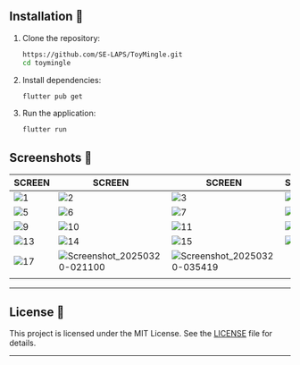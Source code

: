 ## Installation 🚀

1. Clone the repository:
   ```bash
   https://github.com/SE-LAPS/ToyMingle.git
   cd toymingle
   ```

2. Install dependencies:
   ```bash
   flutter pub get
   ```

3. Run the application:
   ```bash
   flutter run
   ```

## Screenshots 📸
| SCREEN | SCREEN | SCREEN | SCREEN |
|---------|------------|-------------|-------------|
|![1](https://github.com/user-attachments/assets/20ae05d2-e688-4ad1-bd07-021b68eb3f7a)| ![2](https://github.com/user-attachments/assets/50df6c70-d557-4a82-97e1-6b00c44f9b69)| ![3](https://github.com/user-attachments/assets/1c415235-a5d5-4e4b-a44d-ddd4c8d1aa28) | ![4](https://github.com/user-attachments/assets/b720484c-d945-4253-b83b-e37d5c044e3e)|
| ![5](https://github.com/user-attachments/assets/00ca581f-f9bd-485d-87b9-4f0951bb383d)| ![6](https://github.com/user-attachments/assets/e0512fa1-fcc1-4149-bdf2-1178fe483283) | ![7](https://github.com/user-attachments/assets/059b8b4a-9293-46e2-9df6-46c598c34af5) | ![8](https://github.com/user-attachments/assets/d99d41b9-9ee5-4529-b2ee-f58338a64ff4) |
| ![9](https://github.com/user-attachments/assets/ccfee23f-756f-4943-adc5-998e4686a89e) | ![10](https://github.com/user-attachments/assets/3c909e55-e8e9-4f33-9b72-02399ece0d2f) | ![11](https://github.com/user-attachments/assets/9dce6818-a444-431d-ba97-d8f056d70a6b) | ![12](https://github.com/user-attachments/assets/f159b759-9155-4705-8107-00e9ebae817d) |
| ![13](https://github.com/user-attachments/assets/ce38a577-120b-49e4-ba9c-bc6c87d709b3) | ![14](https://github.com/user-attachments/assets/0c336ddb-8977-425d-b6df-3ab3f11865c5) | ![15](https://github.com/user-attachments/assets/ce5d7b39-8c5f-4c3c-ab7e-572da8982945) | ![16](https://github.com/user-attachments/assets/d5d0be19-23a8-40ad-aa8b-3fda73e9094f) | 
| ![17](https://github.com/user-attachments/assets/db6d1b7f-6002-4db6-9eb0-c0a27e18d7e0) |  ![Screenshot_20250320-021100](https://github.com/user-attachments/assets/5f5b703d-fe25-4aad-a270-f3069228122e) | ![Screenshot_20250320-035419](https://github.com/user-attachments/assets/bd82d41c-5a93-465b-8cf0-02b9702d1351)
  | |

---

## License 📄

This project is licensed under the MIT License. See the [LICENSE](https://codeshow-lapz.web.app) file for details.

---
